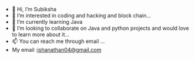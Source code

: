 - 👋 Hi, I’m Subiksha
- 👀 I’m interested in coding and hacking and block chain...
- 🌱 I’m currently learning Java
- 💞️ I’m looking to collaborate on Java and python projects and would love to learn more about it...
- 📫 You can reach me through email ...
- My email :ishanathan04@gmail.com


